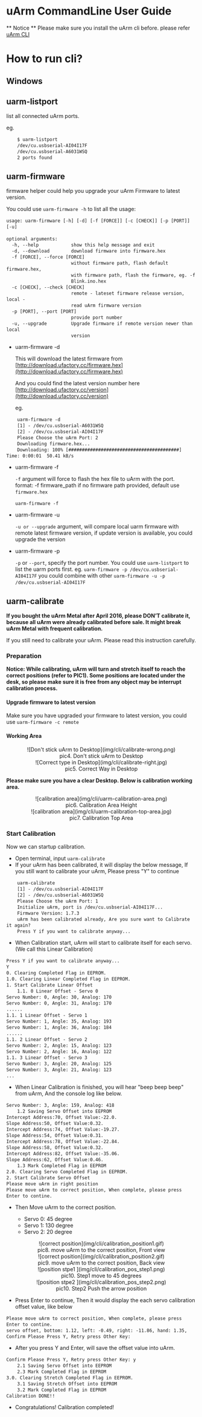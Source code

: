 # uArm CommandLine User Guide

** Notice **
Please make sure you install the uArm cli before. please refer [uArm CLI](cli_installation.md)

# How to run cli?

## Windows


## uarm-listport

list all connected uArm ports.

eg.
```
    $ uarm-listport
    /dev/cu.usbserial-AI04I17F
    /dev/cu.usbserial-A6031WSQ
    2 ports found
```


## uarm-firmware

firmware helper could help you upgrade your uArm Firmware to latest version.

You could use `uarm-firmware -h` to list all the usage:

```
usage: uarm-firmware [-h] [-d] [-f [FORCE]] [-c [CHECK]] [-p [PORT]] [-u]

optional arguments:
  -h, --help            show this help message and exit
  -d, --download        download firmware into firmware.hex
  -f [FORCE], --force [FORCE]
                        without firmware path, flash default firmware.hex,
                        with firmware path, flash the firmware, eg. -f
                        Blink.ino.hex
  -c [CHECK], --check [CHECK]
                        remote - lateset firmware release version, local -
                        read uArm firmware version
  -p [PORT], --port [PORT]
                        provide port number
  -u, --upgrade         Upgrade firmware if remote version newer than local
                        version
```

- uarm-firmware -d

    This will download the latest firmware from [http://download.ufactory.cc/firmware.hex](http://download.ufactory.cc/firmware.hex)

    And you could find the latest version number here [http://download.ufactory.cc/version](http://download.ufactory.cc/version)

    eg.
```
    uarm-firmware -d
    [1] - /dev/cu.usbserial-A6031WSQ
    [2] - /dev/cu.usbserial-AI04I17F
    Please Choose the uArm Port: 2
    Downloading firmware.hex...
    Downloading: 100% [#########################################] Time: 0:00:01  50.41 kB/s
```

- uarm-firmware -f

    `-f` argument will force to flash the hex file to uArm with the port.  
    format: -f firmware_path
    if no firmware path provided, default use `firmware.hex`

    ```
    uarm-firmware -f
    ```
- uarm-firmware -u

    `-u or --upgrade` argument, will compare local uarm firmware with remote latest firmware version, if update version is available,
    you could upgrade the version

- uarm-firmware -p

    `-p` or `--port`, specify the port number. You could use `uarm-listport` to list the uarm ports first.
    eg.
    `uarm-firmware -p /dev/cu.usbserial-AI04I17F`
    you could combine with other
    `uarm-firmware -u -p /dev/cu.usbserial-AI04I17F`

## uarm-calibrate

   **If you bought the uArm Metal after April 2016, please DON’T calibrate it, because all uArm were already calibrated before sale. It might break uArm Metal with frequent calibration.**

   If you still need to calibrate your uArm. Please read this instruction carefully.

### Preparation  

   **Notice: While calibrating, uArm will turn and stretch itself to reach the correct positions (refer to PIC1). Some positions are located under the desk, so please make sure it is free from any object may be interrupt calibration process.**

#### Upgrade firmware to latest version

Make sure you have upgraded your firmware to latest version, you could use `uarm-firmware -c remote`

#### Working Area
<center>![Don't stick uArm to Desktop](img/cli/calibrate-wrong.png)</center>
<center>pic4. Don't stick uArm to Desktop</center>

<center>![Correct type in Desktop](img/cli/calibrate-right.jpg)</center>
<center>pic5. Correct Way in Desktop</center>


**Please make sure you have a clear Desktop. Below is calibration working area.**

<center> ![calibration area](img/cli/uarm-calibration-area.png) </center>
<center>pic6. Calibration Area Height</center>

<center> ![calibration area](img/cli/uarm-calibration-top-area.jpg) </center>
<center>pic7. Calibration Top Area</center>

### Start Calibration

Now we can startup calibration.

- Open terminal, input `uarm-calibrate`
- If your uArm has been calibrated, it will display the below message, If you still want to calibrate your uArm, Please press "Y" to continue  
```
    uarm-calibrate
    [1] - /dev/cu.usbserial-AI04I17F
    [2] - /dev/cu.usbserial-A6031WSQ
    Please Choose the uArm Port: 1
    Initialize uArm, port is /dev/cu.usbserial-AI04I17F...
    Firmware Version: 1.7.3
    uArm has been calibrated already, Are you sure want to Calibrate it again?
    Press Y if you want to calibrate anyway...
```
- When Calibration start, uArm will start to calibrate itself for each servo. (We call this Linear Calibration)
```
Press Y if you want to calibrate anyway...
Y
0. Clearing Completed Flag in EEPROM.
1.0. Clearing Linear Completed Flag in EEPROM.
1. Start Calibrate Linear Offset
    1.1. 0 Linear Offset - Servo 0
Servo Number: 0, Angle: 30, Analog: 170
Servo Number: 0, Angle: 31, Analog: 170
......
1.1. 1 Linear Offset - Servo 1
Servo Number: 1, Angle: 35, Analog: 193
Servo Number: 1, Angle: 36, Analog: 184
......
1.1. 2 Linear Offset - Servo 2
Servo Number: 2, Angle: 15, Analog: 123
Servo Number: 2, Angle: 16, Analog: 122
1.1. 3 Linear Offset - Servo 3
Servo Number: 3, Angle: 20, Analog: 125
Servo Number: 3, Angle: 21, Analog: 123
...
```
-  When Linear Calibration is finished, you will hear "beep beep beep" from uArm, And the console log like below.

```
Servo Number: 3, Angle: 159, Analog: 418
    1.2 Saving Servo Offset into EEPROM
Intercept Address:70, Offset Value:-22.0.
Slope Address:50, Offset Value:0.32.
Intercept Address:74, Offset Value:-19.27.
Slope Address:54, Offset Value:0.31.
Intercept Address:78, Offset Value:-22.84.
Slope Address:58, Offset Value:0.32.
Intercept Address:82, Offset Value:-35.06.
Slope Address:62, Offset Value:0.46.
    1.3 Mark Completed Flag in EEPROM
2.0. Clearing Servo Completed Flag in EEPROM.
2. Start Calibrate Servo Offset
Please move uArm in right position
Please move uArm to correct position, When complete, please press Enter to contine.
```

- Then Move uArm to the correct position.

    - Servo 0: 45 degree  
    - Servo 1: 130 degree  
    - Servo 2: 20 degree  

<center>![correct position](img/cli/calibration_position1.gif)</center>
<center>pic8. move uArm to the correct position, Front view</center>

<center>![correct position](img/cli/calibration_position2.gif)</center>
<center>pic9. move uArm to the correct position, Back view</center>

<center>![position stpe1 ](img/cli/calibration_pos_step1.png)</center>
<center>pic10. Step1 move to 45 degrees</center>

<center>![position stpe2 ](img/cli/calibration_pos_step2.png)</center>
<center>pic10. Step2 Push the arrow position</center>

- Press Enter to continue, Then it would display the each servo calibration offset value, like below
```
Please move uArm to correct position, When complete, please press Enter to contine.
servo offset, bottom: 1.12, left: -0.49, right: -11.86, hand: 1.35,
Confirm Please Press Y, Retry press Other Key:
```
- After you press Y and Enter, will save the offset value into uArm.
```
Confirm Please Press Y, Retry press Other Key: y
    2.1 Saving Servo Offset into EEPROM
    2.3 Mark Completed Flag in EEPROM
3.0. Clearing Stretch Completed Flag in EEPROM.
    3.1 Saving Stretch Offset into EEPROM
    3.2 Mark Completed Flag in EEPROM
Calibration DONE!!
```
- Congratulations! Calibration completed!
